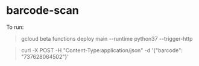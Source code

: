 # barcode-scan
To run:
> gcloud beta functions deploy main --runtime python37 --trigger-http

>curl -X POST <func url> -H "Content-Type:application/json" -d '{"barcode": "737628064502"}'      

